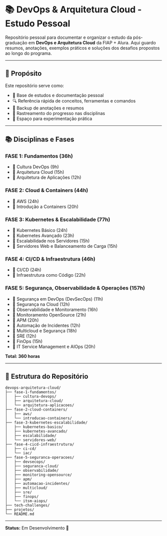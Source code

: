 # 📚 DevOps & Arquitetura Cloud - Estudo Pessoal

Repositório pessoal para documentar e organizar o estudo da pós-graduação em **DevOps e Arquitetura Cloud** da FIAP + Alura. Aqui guardo resumos, anotações, exemplos práticos e soluções dos desafios propostos ao longo do programa.

---

## 📖 Propósito

Este repositório serve como:
- 📝 Base de estudos e documentação pessoal
- 🔍 Referência rápida de conceitos, ferramentas e comandos
- 💾 Backup de anotações e resumos
- 🎯 Rastreamento do progresso nas disciplinas
- 🧪 Espaço para experimentação prática

---

## 📚 Disciplinas e Fases

### **FASE 1: Fundamentos** (36h)
- 🔹 Cultura DevOps (9h)
- 🔹 Arquitetura Cloud (15h)
- 🔹 Arquitetura de Aplicações (12h)

### **FASE 2: Cloud & Containers** (44h)
- 🔹 AWS (24h)
- 🔹 Introdução a Containers (20h)

### **FASE 3: Kubernetes & Escalabilidade** (77h)
- 🔹 Kubernetes Básico (24h)
- 🔹 Kubernetes Avançado (23h)
- 🔹 Escalabilidade nos Servidores (15h)
- 🔹 Servidores Web e Balanceamento de Carga (15h)

### **FASE 4: CI/CD & Infraestrutura** (46h)
- 🔹 CI/CD (24h)
- 🔹 Infraestrutura como Código (22h)

### **FASE 5: Segurança, Observabilidade & Operações** (157h)
- 🔹 Segurança em DevOps (DevSecOps) (11h)
- 🔹 Segurança na Cloud (12h)
- 🔹 Observabilidade e Monitoramento (16h)
- 🔹 Monitoramento OpenSource (21h)
- 🔹 APM (20h)
- 🔹 Automação de Incidentes (12h)
- 🔹 Multicloud e Segurança (18h)
- 🔹 SRE (12h)
- 🔹 FinOps (15h)
- 🔹 IT Service Management e AIOps (20h)

**Total: 360 horas**

---

## 📁 Estrutura do Repositório

```
devops-arquitetura-cloud/
├── fase-1-fundamentos/
│   ├── cultura-devops/
│   ├── arquitetura-cloud/
│   └── arquitetura-aplicacoes/
├── fase-2-cloud-containers/
│   ├── aws/
│   └── introducao-containers/
├── fase-3-kubernetes-escalabilidade/
│   ├── kubernetes-basico/
│   ├── kubernetes-avancado/
│   ├── escalabilidade/
│   └── servidores-web/
├── fase-4-cicd-infraestrutura/
│   ├── ci-cd/
│   └── iac/
├── fase-5-seguranca-operacoes/
│   ├── devsecops/
│   ├── seguranca-cloud/
│   ├── observabilidade/
│   ├── monitoring-opensource/
│   ├── apm/
│   ├── automacao-incidentes/
│   ├── multicloud/
│   ├── sre/
│   ├── finops/
│   └── itsm-aiops/
├── tech-challenges/
├── projetos/
└── README.md
```
---

**Status:** Em Desenvolvimento 🚀
